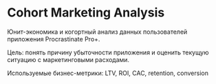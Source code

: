 # Cohort Marketing Analysis

Юнит-экономика и когортный анализ данных пользователей приложения Procrastinate Pro+.

Цель: понять причину убыточности приложения и оценить текущую ситуацию с маркетинговыми расходами.

Используемые бизнес-метрики: LTV, ROI, CAC, retention, conversion

